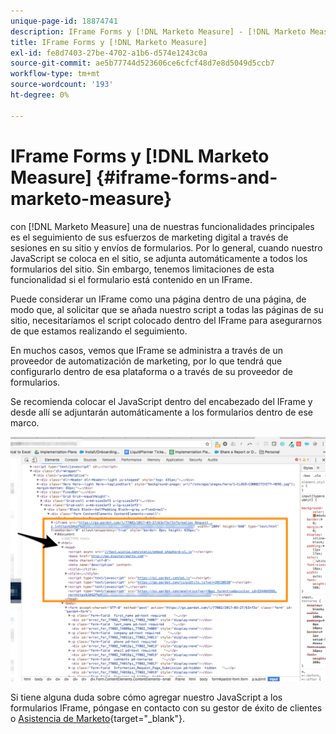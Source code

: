 ```yaml
---
unique-page-id: 18874741
description: IFrame Forms y [!DNL Marketo Measure] - [!DNL Marketo Measure] - Documentación del producto
title: IFrame Forms y [!DNL Marketo Measure]
exl-id: fe8d7403-27be-4702-a1b6-d574e1243c0a
source-git-commit: ae5b77744d523606ce6cfcf48d7e8d5049d5ccb7
workflow-type: tm+mt
source-wordcount: '193'
ht-degree: 0%

---
```


# IFrame Forms y [!DNL Marketo Measure] {#iframe-forms-and-marketo-measure}

con [!DNL Marketo Measure] una de nuestras funcionalidades principales es el seguimiento de sus esfuerzos de marketing digital a través de sesiones en su sitio y envíos de formularios. Por lo general, cuando nuestro JavaScript se coloca en el sitio, se adjunta automáticamente a todos los formularios del sitio. Sin embargo, tenemos limitaciones de esta funcionalidad si el formulario está contenido en un IFrame.

Puede considerar un IFrame como una página dentro de una página, de modo que, al solicitar que se añada nuestro script a todas las páginas de su sitio, necesitaríamos el script colocado dentro del IFrame para asegurarnos de que estamos realizando el seguimiento.

En muchos casos, vemos que IFrame se administra a través de un proveedor de automatización de marketing, por lo que tendrá que configurarlo dentro de esa plataforma o a través de su proveedor de formularios.

Se recomienda colocar el JavaScript dentro del encabezado del IFrame y desde allí se adjuntarán automáticamente a los formularios dentro de ese marco.

![](assets/1-1.png)

Si tiene alguna duda sobre cómo agregar nuestro JavaScript a los formularios IFrame, póngase en contacto con su gestor de éxito de clientes o [Asistencia de Marketo](https://nation.marketo.com/t5/support/ct-p/Support){target=&quot;_blank&quot;}.
